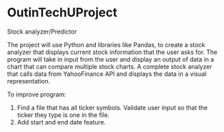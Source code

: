 # OutinTechUProject

Stock analyzer/Predictor

The project will use Python and libraries like Pandas, to create a stock analyzer that displays current stock information that the user asks for. The program will take in input from the user and display an output of data in a chart that can compare multiple stock charts.
A complete stock analyzer that calls data from YahooFinance API and displays the data in a visual representation.

To improve program:

1. Find a file that has all ticker symbols. Validate user input so that the ticker they type is one in the file.
2. Add start and end date feature.
